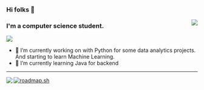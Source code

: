 ### Hi folks 👋

<img align='right' src="https://github-readme-stats.vercel.app/api?username=mathsv&show_icons=true&title_color=783c00&text_color=af552e&icon_color=783c00&bg_color=f8efd4&cache_seconds=2300">

### I'm a computer science student.

<img src="https://img.shields.io/static/v1?label=Overview&message=mathsv&color=f8efd4&style=for-the-badge&logo=GitHub">

- 🔭 I’m currently working on with Python for some data analytics projects. And starting to learn Machine Learning.
- 🌱 I’m currently learning Java for backend

<hr>

<a href="https://github.com/mathsv">
  <img align="left" src="https://github-readme-stats.vercel.app/api/top-langs/?username=mathsv&theme=dracula&hide_langs_below=1" />
</a>

[![roadmap.sh](https://api.roadmap.sh/v1-badge/tall/64eb8605b128dce3cb7fef62?variant=dark)](https://roadmap.sh)
